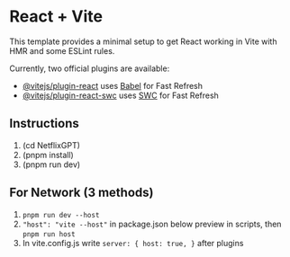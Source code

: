 # React + Vite

This template provides a minimal setup to get React working in Vite with HMR and some ESLint rules.

Currently, two official plugins are available:

- [@vitejs/plugin-react](https://github.com/vitejs/vite-plugin-react/blob/main/packages/plugin-react/README.md) uses [Babel](https://babeljs.io/) for Fast Refresh
- [@vitejs/plugin-react-swc](https://github.com/vitejs/vite-plugin-react-swc) uses [SWC](https://swc.rs/) for Fast Refresh

## Instructions

1. (cd NetflixGPT)
2. (pnpm install)
3. (pnpm run dev)

## For Network (3 methods)

1. `pnpm run dev --host`
2. `"host": "vite --host"` in package.json below preview in scripts, then `pnpm run host`
3. In vite.config.js write `server: { host: true, }` after plugins
